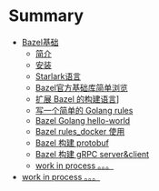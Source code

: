 # Summary

- [Bazel基础]()
  - [简介](./basic/introduce.md)
  - [安装](./basic/install.md)
  - [Starlark语言](./basic/bazel-starlark.md)
  - [Bazel官方基础库简单浏览](./basic/bazel-lib-rules-skylib.md)
  - [扩展 Bazel 的构建语言](./basic/bazel-extension-demo.md)]
  - [写一个简单的 Golang rules](./basic/bazel-rules-go-simple.md)
  - [Bazel Golang hello-world](./basic/bazel-go-hello.md)
  - [Bazel rules_docker 使用](./basic/bazel-rules-docker.md)
  - [Bazel 构建 protobuf](./basic/bazel-protobuf-demo.md)
  - [Bazel 构建 gRPC server&client](./basic/bazel-grpc-demo.md)
  - [work in process 。。。]()
- [work in process 。。。]()
